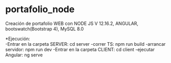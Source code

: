 # portafolio_node

Creación de portafolio WEB con NODE JS V 12.16.2, ANGULAR, bootswatch(Bootstrap 4), MySQL 8.0

*Ejecución:    
-Entrar en la carpeta SERVER: cd server 
-correr TS: npm run build
-arrancar servidor: npm run dev
-Entrar en la carpeta CLIENT: cd client
-ejecutar Angular: ng serve